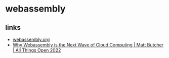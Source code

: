 # webassembly

## links
* [webassembly.org](https://webassembly.org/)
* [Why Webassembly is the Next Wave of Cloud Computing | Matt Butcher | All Things Open 2022](https://www.youtube.com/watch?v=9_o2Ia-EIzo)
